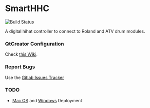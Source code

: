 # SmartHHC

[![Build Status](https://travis-ci.com/azdrums/smarthhc.svg?branch=master)](https://travis-ci.com/azdrums/smarthhc)

A digital hihat controller to connect to Roland and ATV drum modules.

### QtCreator Configuration

Check [this Wiki](https://github.com/redtide/QTips/wiki).

### Report Bugs
Use the [Gitlab Issues Tracker](https://gitlab.com/azdrums/smarthhc/smarthhc/issues)

### TODO
* [Mac OS](http://doc.qt.io/qt-5/macos-deployment.html) and
[Windows](http://doc.qt.io/qt-5/windows-deployment.html) Deployment
